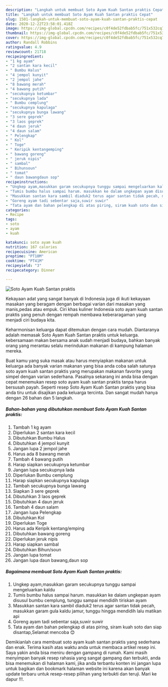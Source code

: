 ```yaml
---
description: "Langkah untuk membuat Soto Ayam Kuah Santan praktis Cepat"
title: "Langkah untuk membuat Soto Ayam Kuah Santan praktis Cepat"
slug: 1501-langkah-untuk-membuat-soto-ayam-kuah-santan-praktis-cepat
date: 2020-12-22T23:58:01.418Z
image: https://img-global.cpcdn.com/recipes/c0f4de52fdbab5fc/751x532cq70/soto-ayam-kuah-santan-praktis-foto-resep-utama.jpg
thumbnail: https://img-global.cpcdn.com/recipes/c0f4de52fdbab5fc/751x532cq70/soto-ayam-kuah-santan-praktis-foto-resep-utama.jpg
cover: https://img-global.cpcdn.com/recipes/c0f4de52fdbab5fc/751x532cq70/soto-ayam-kuah-santan-praktis-foto-resep-utama.jpg
author: Randall Robbins
ratingvalue: 4.9
reviewcount: 21718
recipeingredient:
- "1 kg ayam"
- "2 santan kara kecil"
- " Bumbu Halus"
- "4 jempol kunyit"
- "2 jempol jahe"
- "8 bawang merah"
- "4 bawang putih"
- "secukupnya ketumbar"
- "secukupnya lada"
- " Bumbu cemplung"
- "secukupnya kapulaga"
- "secukupnya bunga lawang"
- "3 sere geprek"
- "3 laos geprek"
- "4 daun jeruk"
- "4 daun salam"
- " Pelengkap"
- " Kol"
- " Toge"
- " Keripik kentangemping"
- " bawang goreng"
- " jeruk nipis"
- " sambal"
- " Bihunsoun"
- " tomat"
- " daun bawangdaun sop"
recipeinstructions:
- "Ungkep ayam,masukkan garam secukupnya tunggu sampai mengeluarkan kaldu"
- "Tumis bumbu halus sampai harum. masukkan ke dalam ungkepan ayam disusul bumbu cemplung, tunggu sampai mendidih tiriskan ayam"
- "Masukkan santan kara sambil diaduk2 terus agar santan tidak pecah, masukkan garam gula kaldu jamur, tunggu hingga mendidih lalu matikan api"
- "Goreng ayam tadi sebentar saja,suwir suwir"
- "Tata ayam dan bahan pelengkap di atas piring, siram kuah soto dan siap disantap,Selamat mencoba 😊"
categories:
- Recipe
tags:
- soto
- ayam
- kuah

katakunci: soto ayam kuah 
nutrition: 167 calories
recipecuisine: American
preptime: "PT10M"
cooktime: "PT41M"
recipeyield: "3"
recipecategory: Dinner

---
```



![Soto Ayam Kuah Santan praktis](https://img-global.cpcdn.com/recipes/c0f4de52fdbab5fc/751x532cq70/soto-ayam-kuah-santan-praktis-foto-resep-utama.jpg)

Kekayaan adat yang sangat banyak di Indonesia juga di ikuti kekayaan masakan yang beragam dengan berbagai varian dari masakan yang manis,pedas atau empuk. Ciri khas kuliner Indonesia soto ayam kuah santan praktis yang penuh dengan rempah membawa keberaragaman yang menjadi ciri budaya kita.




Keharmonisan keluarga dapat ditemukan dengan cara mudah. Diantaranya adalah memasak Soto Ayam Kuah Santan praktis untuk keluarga. kebersamaan makan bersama anak sudah menjadi budaya, bahkan banyak orang yang merantau selalu merindukan makanan di kampung halaman mereka.

Buat kamu yang suka masak atau harus menyiapkan makanan untuk keluarga ada banyak varian makanan yang bisa anda coba salah satunya soto ayam kuah santan praktis yang merupakan makanan favorite yang simpel dengan varian sederhana. Pasalnya sekarang ini anda bisa dengan cepat menemukan resep soto ayam kuah santan praktis tanpa harus bersusah payah.
Seperti resep Soto Ayam Kuah Santan praktis yang bisa anda tiru untuk disajikan pada keluarga tercinta. Dan sangat mudah hanya dengan 26 bahan dan 5 langkah.


<!--inarticleads1-->

##### Bahan-bahan yang dibutuhkan membuat Soto Ayam Kuah Santan praktis:

1. Tambah 1 kg ayam
1. Diperlukan 2 santan kara kecil
1. Dibutuhkan  Bumbu Halus
1. Dibutuhkan 4 jempol kunyit
1. Jangan lupa 2 jempol jahe
1. Harus ada 8 bawang merah
1. Tambah 4 bawang putih
1. Harap siapkan secukupnya ketumbar
1. Jangan lupa secukupnya lada
1. Diperlukan  Bumbu cemplung
1. Harap siapkan secukupnya kapulaga
1. Tambah secukupnya bunga lawang
1. Siapkan 3 sere geprek
1. Dibutuhkan 3 laos geprek
1. Dibutuhkan 4 daun jeruk
1. Tambah 4 daun salam
1. Jangan lupa  Pelengkap
1. Dibutuhkan  Kol
1. Diperlukan  Toge
1. Harus ada  Keripik kentang/emping
1. Dibutuhkan  bawang goreng
1. Diperlukan  jeruk nipis
1. Harap siapkan  sambal
1. Dibutuhkan  Bihun/soun
1. Jangan lupa  tomat
1. Jangan lupa  daun bawang,daun sop




<!--inarticleads2-->

##### Bagaimana membuat  Soto Ayam Kuah Santan praktis:

1. Ungkep ayam,masukkan garam secukupnya tunggu sampai mengeluarkan kaldu
1. Tumis bumbu halus sampai harum. masukkan ke dalam ungkepan ayam disusul bumbu cemplung, tunggu sampai mendidih tiriskan ayam
1. Masukkan santan kara sambil diaduk2 terus agar santan tidak pecah, masukkan garam gula kaldu jamur, tunggu hingga mendidih lalu matikan api
1. Goreng ayam tadi sebentar saja,suwir suwir
1. Tata ayam dan bahan pelengkap di atas piring, siram kuah soto dan siap disantap,Selamat mencoba 😊




Demikianlah cara membuat soto ayam kuah santan praktis yang sederhana dan enak. Terima kasih atas waktu anda untuk membaca artikel resep ini. Saya yakin anda bisa meniru dengan gampang di rumah. Kami masih menyimpan banyak resep rahasia yang sangat gampang dan terbukti, anda bisa menemukan di halaman kami, jika anda terbantu konten ini jangan lupa untuk bagikan dan bookmark halaman website ini karena akan banyak update terbaru untuk resep-resep pilihan yang terbukti dan teruji. Mari ke dapur !!!. 
